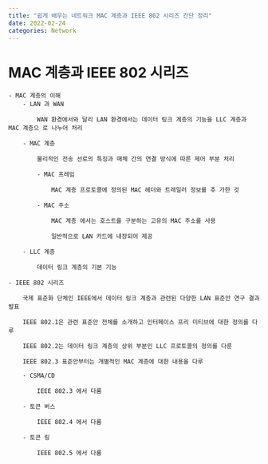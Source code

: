 ```yaml
---
title: "쉽게 배우는 네트워크 MAC 계층과 IEEE 802 시리즈 간단 정리"
date: 2022-02-24
categories: Network
---
```


# MAC 계층과 IEEE 802 시리즈

    - MAC 계층의 이해
        - LAN 과 WAN

            WAN 환경에서와 달리 LAN 환경에서는 데이터 링크 계층의 기능을 LLC 계층과 MAC 계층으 로 나누어 처리

        - MAC 계층

            물리적인 전송 선로의 특징과 매체 간의 연결 방식에 따른 제어 부분 처리

            - MAC 프레임

                MAC 계층 프로토콜에 정의된 MAC 헤더와 트레일러 정보를 추 가한 것

            - MAC 주소

                MAC 계층 에서는 호스트를 구분하는 고유의 MAC 주소를 사용

                일반적으로 LAN 카드에 내장되어 제공

        - LLC 계층

            데이터 링크 계층의 기본 기능

    - IEEE 802 시리즈

        국제 표준화 단체인 IEEE에서 데이터 링크 계층과 관련된 다양한 LAN 표준안 연구 결과 발표

        IEEE 802.1은 관련 표준안 전체를 소개하고 인터페이스 프리 미티브에 대한 정의를 다루

        IEEE 802.2는 데이터 링크 계층의 상위 부분인 LLC 프로토콜의 정의를 다룬

        IEEE 802.3 표준안부터는 개별적인 MAC 계층에 대한 내용을 다루

        - CSMA/CD

            IEEE 802.3 에서 다룸

        - 토큰 버스

            IEEE 802.4 에서 다룸

        - 토큰 링

            IEEE 802.5 에서 다룸
